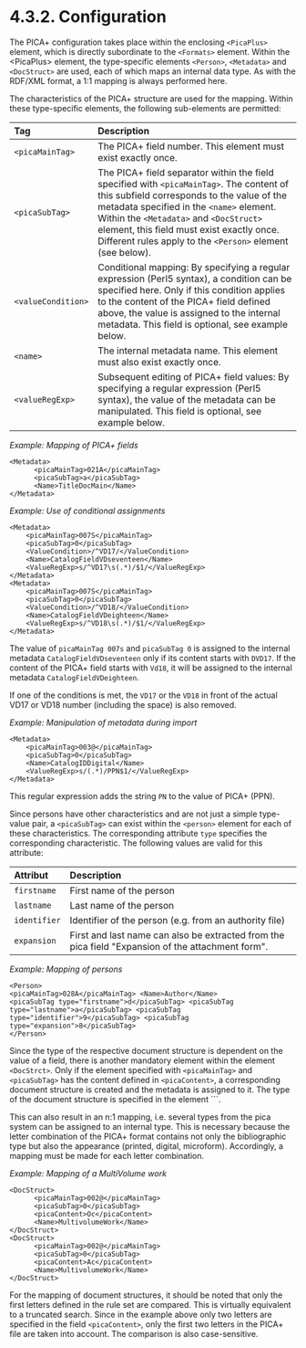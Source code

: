 # 4.3.2. Configuration

The PICA+ configuration takes place within the enclosing `<PicaPlus>` element, which is directly subordinate to the `<Formats>` element. Within the &lt;PicaPlus&gt; element, the type-specific elements `<Person>`, `<Metadata>` and `<DocStruct>` are used, each of which maps an internal data type. As with the RDF/XML format, a 1:1 mapping is always performed here.

The characteristics of the PICA+ structure are used for the mapping. Within these type-specific elements, the following sub-elements are permitted:

| Tag | Description |
| :--- | :--- |
| `<picaMainTag>` | The PICA+ field number. This element must exist exactly once. |
| `<picaSubTag>` | The PICA+ field separator within the field specified with `<picaMainTag>`. The content of this subfield corresponds to the value of the metadata specified in the `<name>` element. Within the `<Metadata>` and `<DocStruct>` element, this field must exist exactly once. Different rules apply to the `<Person>` element (see below). |
| `<valueCondition>` | Conditional mapping: By specifying a regular expression \(Perl5 syntax\), a condition can be specified here. Only if this condition applies to the content of the PICA+ field defined above, the value is assigned to the internal metadata. This field is optional, see example below. |
| `<name>` | The internal metadata name. This element must also exist exactly once. |
| `<valueRegExp>` | Subsequent editing of PICA+ field values: By specifying a regular expression \(Perl5 syntax\), the value of the metadata can be manipulated. This field is optional, see example below. |

_Example: Mapping of PICA+ fields_

```markup
<Metadata>
      <picaMainTag>021A</picaMainTag>
      <picaSubTag>a</picaSubTag>
      <Name>TitleDocMain</Name>
</Metadata>
```

_Example: Use of conditional assignments_

```markup
<Metadata>
    <picaMainTag>007S</picaMainTag>
    <picaSubTag>0</picaSubTag>
    <ValueCondition>/^VD17/</ValueCondition>
    <Name>CatalogFieldVDseventeen</Name>
    <ValueRegExp>s/^VD17\s(.*)/$1/</ValueRegExp>
</Metadata>
<Metadata>
    <picaMainTag>007S</picaMainTag>
    <picaSubTag>0</picaSubTag>
    <ValueCondition>/^VD18/</ValueCondition>
    <Name>CatalogFieldVDeighteen</Name>
    <ValueRegExp>s/^VD18\s(.*)/$1/</ValueRegExp>
</Metadata>
```

The value of `picaMainTag 007s` and `picaSubTag 0` is assigned to the internal metadata `CatalogFieldVDseventeen` only if its content starts with `DVD17`. If the content of the PICA+ field starts with `Vd18`, it will be assigned to the internal metadata `CatalogFieldVDeighteen`.

If one of the conditions is met, the `VD17` or the `VD18` in front of the actual VD17 or VD18 number \(including the space\) is also removed.

_Example: Manipulation of metadata during import_

```markup
<Metadata>
    <picaMainTag>003@</picaMainTag>
    <picaSubTag>0</picaSubTag>
    <Name>CatalogIDDigital</Name>
    <ValueRegExp>s/(.*)/PPN$1/</ValueRegExp>
</Metadata>
```

This regular expression adds the string `PN` to the value of PICA+ \(PPN\).

Since persons have other characteristics and are not just a simple type-value pair, a `<picaSubTag>` can exist within the `<person>` element for each of these characteristics. The corresponding attribute `type` specifies the corresponding characteristic. The following values are valid for this attribute:

| Attribut | Description |
| :--- | :--- |
| `firstname` | First name of the person |
| `lastname` | Last name of the person |
| `identifier` | Identifier of the person \(e.g. from an authority file\) |
| `expansion` | First and last name can also be extracted from the pica field "Expansion of the attachment form". |

_Example: Mapping of persons_

```markup
<Person>
<picaMainTag>028A</picaMainTag> <Name>Author</Name>
<picaSubTag type="firstname">d</picaSubTag> <picaSubTag type="lastname">a</picaSubTag> <picaSubTag type="identifier">9</picaSubTag> <picaSubTag type="expansion">8</picaSubTag>
</Person>
```

Since the type of the respective document structure is dependent on the value of a field, there is another mandatory element within the element `<DocStrct>`. Only if the element specified with `<picaMainTag>` and `<picaSubTag>` has the content defined in `<picaContent>`, a corresponding document structure is created and the metadata is assigned to it. The type of the document structure is specified in the element ``<name>`.

This can also result in an n:1 mapping, i.e. several types from the pica system can be assigned to an internal type. This is necessary because the letter combination of the PICA+ format contains not only the bibliographic type but also the appearance \(printed, digital, microform\). Accordingly, a mapping must be made for each letter combination.

_Example: Mapping of a MultiVolume work_

```markup
<DocStruct>
      <picaMainTag>002@</picaMainTag>
      <picaSubTag>0</picaSubTag>
      <picaContent>Oc</picaContent>
      <Name>MultivolumeWork</Name>
</DocStruct>
<DocStruct>
      <picaMainTag>002@</picaMainTag>
      <picaSubTag>0</picaSubTag>
      <picaContent>Ac</picaContent>
      <Name>MultivolumeWork</Name>
</DocStruct>
```

For the mapping of document structures, it should be noted that only the first letters defined in the rule set are compared. This is virtually equivalent to a truncated search. Since in the example above only two letters are specified in the field `<picaContent>`, only the first two letters in the PICA+ file are taken into account. The comparison is also case-sensitive.

